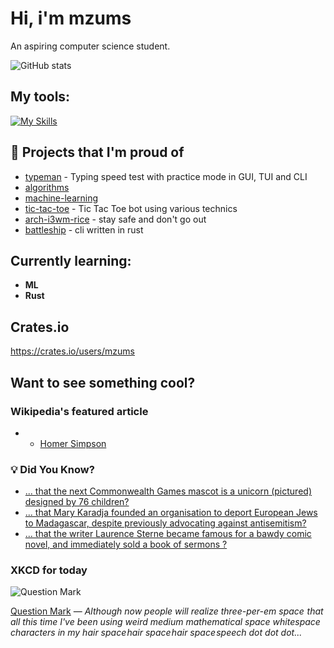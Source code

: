# Hi, i'm mzums
An aspiring computer science student.  

![GitHub stats](https://github-readme-stats.vercel.app/api?username=mzums&show_icons=true&include_all_commits=true&theme=radical)

## My tools:
  
[![My Skills](https://skillicons.dev/icons?i=rust,python,pytorch,cpp,github,linux,arch,flutter&theme=dark)](https://skillicons.dev)

## 📌 Projects that I'm proud of
<!--PINNED:START-->
- [typeman](https://github.com/mzums/typeman) -  Typing speed test with practice mode in GUI, TUI and CLI 
- [algorithms](https://github.com/mzums/algorithms)
- [machine-learning](https://github.com/mzums/machine-learning)
- [tic-tac-toe](https://github.com/mzums/tic-tac-toe) - Tic Tac Toe bot using various technics
- [arch-i3wm-rice](https://github.com/mzums/arch-i3wm-rice) - stay safe and don't go out
- [battleship](https://github.com/mzums/battleship) - cli written in rust
<!--PINNED:END-->

## Currently learning:
- **ML**
- **Rust**

## Crates.io
https://crates.io/users/mzums

## Want to see something cool?

### Wikipedia's featured article
- <!--WIKI:START-->
  - [Homer Simpson](https://en.wikipedia.org/wiki/Homer_Simpson)
<!--WIKI:END-->

### 💡 Did You Know?
<!--DYK:START-->
  - [... that the next Commonwealth Games mascot is a unicorn (pictured) designed by 76 children?](https://en.wikipedia.org/wiki/Finnie_(mascot))
  - [... that Mary Karadja founded an organisation to deport European Jews to Madagascar, despite previously advocating against antisemitism?](https://en.wikipedia.org/wiki/Mary_Karadja)
  - [... that the writer Laurence Sterne became famous for a bawdy comic novel, and immediately sold a book of sermons ?](https://en.wikipedia.org/wiki/Sermons_of_Laurence_Sterne)
<!--DYK:END-->

### XKCD for today
<!--XKCD:START-->
![Question Mark](https://imgs.xkcd.com/comics/question_mark.png)

[Question Mark](https://xkcd.com/3143) — *Although now people will realize three-per-em space that all this time I've been using weird medium mathematical space whitespace characters in my hair space hair space hair space speech dot dot dot...*
<!--XKCD:END-->

